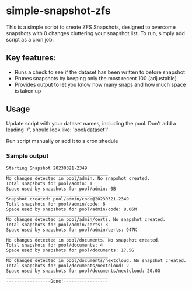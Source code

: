 # simple-snapshot-zfs #

This is a simple script to create ZFS Snapshots, designed to overcome snapshots with 0 changes cluttering your snapshot list.
To run, simply add script as a cron job.

## Key features: ##

* Runs a check to see if the dataset has been written to before snapshot
* Prunes snapshots by keeping only the most recent 100 (adjustable)
* Provides output to let you know how many snaps and how much space is taken up

## Usage ##

Update script with your dataset names, including the pool.  Don't add a leading '/', should look like: 'pool/dataset1'

Run script manually or add it to a cron shedule

### Sample output ###

```
Starting Snapshot 20230321-2349
_______________________________________
No changes detected in pool/admin. No snapshot created.
Total snapshots for pool/admin: 1
Space used by snapshots for pool/admin: 0B
_______________________________________
Snapshot created: pool/admin/code@20230321-2349
Total snapshots for pool/admin/code: 6
Space used by snapshots for pool/admin/code: 8.06M
_______________________________________
No changes detected in pool/admin/certs. No snapshot created.
Total snapshots for pool/admin/certs: 3
Space used by snapshots for pool/admin/certs: 947K
_______________________________________
No changes detected in pool/documents. No snapshot created.
Total snapshots for pool/documents: 4
Space used by snapshots for pool/documents: 17.5G
_______________________________________
No changes detected in pool/documents/nextcloud. No snapshot created.
Total snapshots for pool/documents/nextcloud: 2
Space used by snapshots for pool/documents/nextcloud: 20.0G
_______________________________________
-----------------Done!-----------------

```
